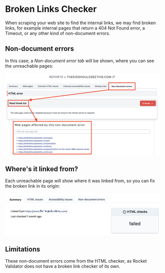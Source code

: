 # Broken Links Checker

When scraping your web site to find the internal links, we may find broken links,
for example internal pages that return a 404 Not Found error, a Timeout, or any other kind of
non-document errors.

## Non-document errors

In this case, a *Non-document error tab* will be shown, where you can see the unreachable pages:

![Non-document errors tab](/img/broken-links/01-non-document-errors-tab.png)

## Where's it linked from?

Each unreachable page will show where it was linked from, so you can fix the broken link in its origin:

![The unreachable page shows where it was linked from](/img/broken-links/02-linked-from.png)

## Limitations

These non-document errors come from the HTML checker, as Rocket Validator does not have a broken link checker of its own.
